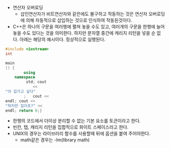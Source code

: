 - 연산자 오버로딩
  - 삽인연산자가 비트연산자와 같은에도 불구하고 작동하는 것은 연산자 오버로딩에 의해 자동적으로 삽입하는 것으로 인식하여 작동된것이다.
- C++은 하나의 구문을 여러행에 펼쳐 놓을 수도 있고, 여러개의 구문을 한행에 늘어 놓을 수도 있다는 것을 의미한다. 하지만 문자열 중간에 캐리지 리턴을 넣을 순 없다. 아래는 해당의 예시이다. 정상적으로 실행된다.
```cpp
#include <iostream>
int

main
() {
		using
	namespace
		 std; cout
			<<
"아 집가고 싶다"
		;	cout <<
endl; cout <<
"하지만 집이죠?" <<
endl; return 0;}
```
- 한행의 코드에서 더이상 분리할 수 없는 기본 요소를 토큰이라고 한다.
- 빈칸, 탭, 캐리지 리턴을 집합적으로 화이트 스페이스라고 한다.
- UNIX의 경우는 라이브러리 함수를 사용할때 뒤에 옵션을 붙여 주어야한다.
  - math같은 경우는 -lm(library math)
